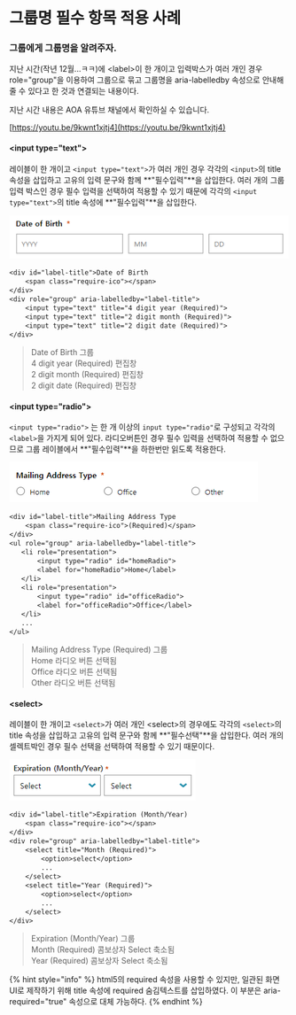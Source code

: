 # 그룹명 필수 항목 적용 사례

### 그룹에게 그룹명을 알려주자.

지난 시간\(작년 12월...ㅋㅋ\)에 &lt;label&gt;이 한 개이고 입력박스가 여러 개인 경우 role="group"을 이용하여 그룹으로 묶고 그룹명을 aria-labelledby 속성으로 안내해 줄 수 있다고 한 것과 연결되는 내용이다.

지난 시간 내용은 AOA 유튜브 채널에서 확인하실 수 있습니다.

[https://youtu.be/9kwnt1xjtj4](https://youtu.be/9kwnt1xjtj4)

#### &lt;input type="text"&gt; 

레이블이 한 개이고 `<input type="text">`가 여러 개인 경우 각각의 `<input>`의 title 속성을 삽입하고 고유의 입력 문구와 함께 **"필수입력"**을 삽입한다. 여러 개의 그룹 입력 박스인 경우 필수 입력을 선택하여 적용할 수 있기 때문에 각각의  `<input type="text">`의 title 속성에 **"필수입력"**을 삽입한다.

![](../../.gitbook/assets/image%20%2812%29.png)

```markup
<div id="label-title">Date of Birth
    <span class="require-ico"></span>
</div>
<div role="group" aria-labelledby="label-title">
    <input type="text" title="4 digit year (Required)">
    <input type="text" title="2 digit month (Required)">
    <input type="text" title="2 digit date (Required)">
</div>
```

> Date of Birth 그룹   
> 4 digit year \(Required\) 편집창   
> 2 digit month \(Required\) 편집창  
> 2 digit date \(Required\) 편집창

####  &lt;input type="radio"&gt; 

`<input type="radio">` 는 한 개 이상의 `input type="radio"`로 구성되고 각각의 `<label>`을 가지게 되어 있다. 라디오버튼인 경우 필수 입력을 선택하여 적용할 수 없으므로 그룹 레이블에서 **"필수입력"**을 하한번만 읽도록 적용한다.

![](../../.gitbook/assets/image%20%2837%29.png)

```markup
<div id="label-title">Mailing Address Type
    <span class="require-ico">(Required)</span>
</div>
<ul role="group" aria-labelledby="label-title"> 
   <li role="presentation">
       <input type="radio" id="homeRadio">
       <label for="homeRadio">Home</label>  
   </li>
   <li role="presentation">
       <input type="radio" id="officeRadio">                            
       <label for="officeRadio">Office</label>
   </li>
   ...
</ul>

```

> Mailing Address Type \(Required\) 그룹   
> Home 라디오 버튼 선택됨   
> Office 라디오 버튼 선택됨   
> Other 라디오 버튼 선택됨

#### &lt;select&gt;

레이블이 한 개이고 `<select>`가 여러 개인 &lt;select&gt;의 경우에도 각각의 `<select>`의 title 속성을 삽입하고 고유의 입력 문구와 함께 **"필수선택"**을 삽입한다. 여러 개의 셀렉트박인 경우 필수 선택을 선택하여 적용할 수 있기 때문이다.

![](../../.gitbook/assets/image%20%2829%29.png)

```markup
<div id="label-title">Expiration (Month/Year)
    <span class="require-ico"></span>
</div>
<div role="group" aria-labelledby="label-title">
    <select title="Month (Required)">
        <option>select</option>
        ...
    </select>
    <select title="Year (Required)">
        <option>select</option>
        ...
    </select>
</div>
```

> Expiration \(Month/Year\) 그룹   
> Month \(Required\) 콤보상자 Select 축소됨   
> Year \(Required\) 콤보상자 Select 축소됨

{% hint style="info" %}
html5의 required 속성을 사용할 수 있지만, 일관된 화면 UI로 제작하기 위해 title 속성에 required 숨김텍스트를 삽입하였다. 이 부분은 aria-required="true" 속성으로 대체 가능하다.
{% endhint %}

